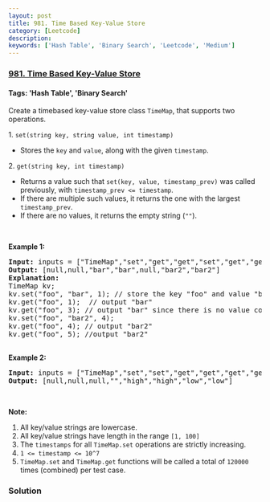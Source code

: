 ```yaml
---
layout: post
title: 981. Time Based Key-Value Store
category: [Leetcode]
description: 
keywords: ['Hash Table', 'Binary Search', 'Leetcode', 'Medium']
---
```

### [981. Time Based Key-Value Store](https://leetcode.com/problems/time-based-key-value-store)

#### Tags: 'Hash Table', 'Binary Search'

<div class="content__u3I1 question-content__JfgR"><div><p>Create a timebased key-value store class <code>TimeMap</code>, that supports two operations.</p>
<p>1. <code>set(string key, string value, int timestamp)</code></p>
<ul>
<li>Stores the <code>key</code> and <code>value</code>, along with the given <code>timestamp</code>.</li>
</ul>
<p>2. <code>get(string key, int timestamp)</code></p>
<ul>
<li>Returns a value such that <code>set(key, value, timestamp_prev)</code> was called previously, with <code>timestamp_prev &lt;= timestamp</code>.</li>
<li>If there are multiple such values, it returns the one with the largest <code>timestamp_prev</code>.</li>
<li>If there are no values, it returns the empty string (<code>""</code>).</li>
</ul>
<p> </p>
<div>
<p><strong>Example 1:</strong></p>
<pre><strong>Input: </strong>inputs = <span id="example-input-1-1">["TimeMap","set","get","get","set","get","get"]</span>, inputs = <span id="example-input-1-2">[[],["foo","bar",1],["foo",1],["foo",3],["foo","bar2",4],["foo",4],["foo",5]]</span>
<strong>Output: </strong><span id="example-output-1">[null,null,"bar","bar",null,"bar2","bar2"]</span>
<strong>Explanation: </strong><span id="example-output-1">  
TimeMap kv;   
kv.set("foo", "bar", 1); // store the key "foo" and value "bar" along with timestamp = 1   
kv.get("foo", 1);  // output "bar"   
kv.get("foo", 3); // output "bar" since there is no value corresponding to foo at timestamp 3 and timestamp 2, then the only value is at timestamp 1 ie "bar"   
kv.set("foo", "bar2", 4);   
kv.get("foo", 4); // output "bar2"   
kv.get("foo", 5); //output "bar2"   
</span>
</pre>
<div>
<p><strong>Example 2:</strong></p>
<pre><strong>Input: </strong>inputs = <span id="example-input-2-1">["TimeMap","set","set","get","get","get","get","get"]</span>, inputs = <span id="example-input-2-2">[[],["love","high",10],["love","low",20],["love",5],["love",10],["love",15],["love",20],["love",25]]</span>
<strong>Output: </strong><span id="example-output-2">[null,null,null,"","high","high","low","low"]</span>
</pre>
</div>
</div>
<p> </p>
<p><strong>Note:</strong></p>
<ol>
<li>All key/value strings are lowercase.</li>
<li>All key/value strings have length in the range <code>[1, 100]</code></li>
<li>The <code>timestamps</code> for all <code>TimeMap.set</code> operations are strictly increasing.</li>
<li><code>1 &lt;= timestamp &lt;= 10^7</code></li>
<li><code>TimeMap.set</code> and <code>TimeMap.get</code> functions will be called a total of <code>120000</code> times (combined) per test case.</li>
</ol>
</div></div>

### Solution
